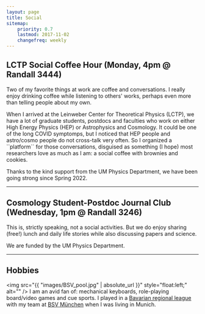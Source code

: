 ```yaml
---
layout: page
title: Social
sitemap:
    priority: 0.7
    lastmod: 2017-11-02
    changefreq: weekly
---
```

## LCTP Social Coffee Hour (Monday, 4pm @ Randall 3444)

<p>Two of my favorite things at work are coffee and conversations. I really enjoy drinking coffee while listening to others' works, perhaps even more than telling people about my own.</p>
 <span class="image right"><img src="{{ "images/LCTP_coffee.jpg" | absolute_url }}" style="float:right;" alt="" /></span> 
<p>When I arrived at the Leinweber Center for Theoretical Physics (LCTP), we have a lot of graduate students, postdocs and faculties who work on either High Energy Physics (HEP) or Astrophysics and Cosmology. It could be one of the long COVID symptomps, but I noticed that HEP people and astro/cosmo people do not cross-talk very often.
So I organized a ``platform`` for those conversations, disguised as something (I hope) most researchers love as much as I am: a social coffee with brownies and cookies.</p>

<p>Thanks to the kind support from the UM Physics Department, we have been going strong since Spring 2022.</p>

<hr />

## Cosmology Student-Postdoc Journal Club (Wednesday, 1pm @ Randall 3246)

<p>This is, strictly speaking, not a social activities. But we do enjoy sharing (free!) lunch and daily life stories while also discussing papers and science.

<p>We are funded by the UM Physics Department.</p>

<hr />

## Hobbies

 <span class="image left"><img src="{{ "images/BSV_pool.jpg" | absolute_url }}" style="float:left;" alt="" /></span> 
I am an avid fan of: mechanical keyboards, role-playing board/video games and cue sports. I played in a <a href="https://bbv.billardarea.de/cms_leagues">Bavarian regional league </a> with my team at <a href="https://bsv-muenchen.de/">BSV M&uuml;nchen</a> when I was living in Munich.
